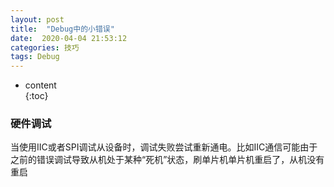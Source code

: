```yaml
---  
layout: post  
title:  "Debug中的小错误"  
date:  2020-04-04 21:53:12  
categories: 技巧  
tags: Debug  
---  
```


* content  
{:toc}  

### 硬件调试
当使用IIC或者SPI调试从设备时，调试失败尝试重新通电。比如IIC通信可能由于之前的错误调试导致从机处于某种“死机”状态，刷单片机单片机重启了，从机没有重启



